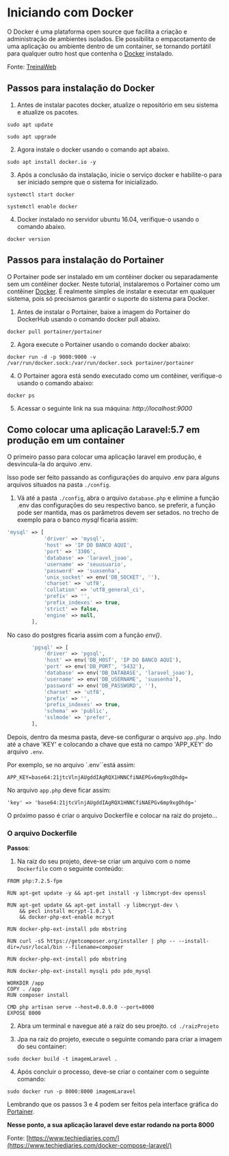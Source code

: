 # Iniciando com Docker

O Docker é uma plataforma open source que facilita a criação e administração de ambientes isolados. Ele possibilita o empacotamento de uma aplicação ou ambiente dentro de um container, se tornando portátil para qualquer outro host que contenha o [Docker](https://www.docker.com/) instalado.

Fonte: [TreinaWeb](https://www.treinaweb.com.br/blog/no-final-das-contas-o-que-e-o-docker-e-como-ele-funciona/#:~:text=O%20Docker%20%C3%A9%20uma%20plataforma,que%20contenha%20o%20Docker%20instalado.)

## Passos para instalação do Docker

1. Antes de instalar pacotes docker, atualize o repositório em seu sistema e
atualize os pacotes.

```
sudo apt update
```
```
sudo apt upgrade
```

2. Agora instale o docker usando o comando apt abaixo.
```
sudo apt install docker.io -y
```

3. Após a conclusão da instalação, inicie o serviço docker e habilite-o para ser
iniciado sempre que o sistema for inicializado.

```
systemctl start docker
```
```
systemctl enable docker
```

4. Docker instalado no servidor ubuntu 16.04, verifique-o usando o comando
abaixo.

```
docker version
```

## Passos para instalação do Portainer

O Portainer pode ser instalado em um contêiner docker ou separadamente sem
um contêiner docker. Neste tutorial, instalaremos o Portainer como um
contêiner [Docker](https://www.docker.com/). É realmente simples de instalar e executar em qualquer
sistema, pois só precisamos garantir o suporte do sistema para Docker.

1. Antes de instalar o Portainer, baixe a imagem do Portainer do DockerHub
usando o comando docker pull abaixo.

```
docker pull portainer/portainer
```
2. Agora execute o Portainer usando o comando docker abaixo:

```
docker run -d -p 9000:9000 -v /var/run/docker.sock:/var/run/docker.sock portainer/portainer
```

4. O Portainer agora está sendo executado como um contêiner, verifique-o
usando o comando abaixo:

```
docker ps
```
5. Acessar o seguinte link na sua máquina: *http://localhost:9000*

## Como colocar uma aplicação Laravel:5.7 em produção em um container

O primeiro passo para colocar uma aplicação laravel em produção, é desvincula-la do arquivo .env.

Isso pode ser feito passando as configurações do arquivo .env para alguns arquivos situados na pasta `./config`.

1. Vá até a pasta `./config`, abra o arquivo `database.php` e elimine a função .env das configurações do seu respectivo banco. se preferir, a função pode ser mantida, mas os parâmetros devem ser setados. no trecho de exemplo para o banco *mysql* ficaria assim:

```php
'mysql' => [
            'driver' => 'mysql',
            'host' => 'IP DO BANCO AQUI',
            'port' => '3306',
            'database' => 'laravel_joao',
            'username' => 'seuusuario',
            'password' => 'suasenha',
            'unix_socket' => env('DB_SOCKET', ''),
            'charset' => 'utf8',
            'collation' => 'utf8_general_ci',
            'prefix' => '',
            'prefix_indexes' => true,
            'strict' => false,
            'engine' => null,
        ],
```

No caso do postgres ficaria assim com a função *env()*.

```php
        'pgsql' => [
            'driver' => 'pgsql',
            'host' => env('DB_HOST', 'IP DO BANCO AQUI'),
            'port' => env('DB_PORT', '5432'),
            'database' => env('DB_DATABASE', 'laravel_joao'),
            'username' => env('DB_USERNAME', 'suasenha'),
            'password' => env('DB_PASSWORD', ''),
            'charset' => 'utf8',
            'prefix' => '',
            'prefix_indexes' => true,
            'schema' => 'public',
            'sslmode' => 'prefer',
        ],
```

Depois, dentro da mesma pasta, deve-se configurar o arquivo `app.php`. Indo até a chave 'KEY' e colocando a chave que está no campo 'APP_KEY' do arquivo `.env`.

Por exemplo, se no arquivo `.env``está assim:

```
APP_KEY=base64:21jtcVlnjAUgddIAgRQX1HNNCfiNAEPGv6mp9xgOhdg=
```

No arquivo  `app.php` deve ficar assim:

```
'key' => 'base64:21jtcVlnjAUgddIAgRQX1HNNCfiNAEPGv6mp9xgOhdg='
```

O próximo passo é criar o arquivo Dockerfile e colocar na raiz do projeto...

### O arquivo Dockerfile

**Passos**:

1. Na raiz do seu projeto, deve-se criar um arquivo com o nome `Dockerfile` com o seguinte conteúdo:

```
FROM php:7.2.5-fpm

RUN apt-get update -y && apt-get install -y libmcrypt-dev openssl

RUN apt-get update && apt-get install -y libmcrypt-dev \
    && pecl install mcrypt-1.0.2 \
    && docker-php-ext-enable mcrypt

RUN docker-php-ext-install pdo mbstring

RUN curl -sS https://getcomposer.org/installer | php -- --install-dir=/usr/local/bin --filename=composer

RUN docker-php-ext-install pdo mbstring

RUN docker-php-ext-install mysqli pdo pdo_mysql

WORKDIR /app
COPY . /app
RUN composer install

CMD php artisan serve --host=0.0.0.0 --port=8000
EXPOSE 8000

```

2. Abra um terminal e navegue até a raiz do seu proejto. `cd ./raizProjeto`

3. Jpa na raiz do projeto, execute o seguinte comando para criar a imagem do seu container:

```
sudo docker build -t imagemLaravel .
```

4. Após concluir o processo, deve-se criar o container com o seguinte comando:

```
sudo docker run -p 8000:8000 imagemLaravel
```

Lembrando que os passos 3 e 4 podem ser feitos pela interface gráfica do [Portainer](https://www.portainer.io/).

**Nesse ponto, a sua aplicação laravel deve estar rodando na porta 8000**

Fonte: [https://www.techiediaries.com/](https://www.techiediaries.com/docker-compose-laravel/)